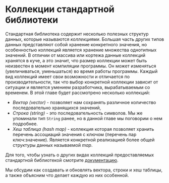 # Коллекции стандартной библиотеки

Стандартная библиотека содержит несколько полезных структур данных, которые называются *коллекциями*. Большая часть других типов данных представляют собой хранение конкретного значения, но особенностью коллекций является хранение множества однотипных значений. В отличии от массива или кортежа данные коллекций хранятся в куче, а это значит, что размер коллекции может быть неизвестен в момент компиляции программы. Он может изменяться (увеличиваться, уменьшаться) во время работы программы. Каждый вид коллекций имеет свои возможности и отличается по производительности, так что выбор конкретной коллекции зависит от ситуации и является умением разработчика, вырабатываемым со временем. В этой главе будет рассмотрено несколько коллекций:

- *Вектор (vector)* - позволяет нам сохранять различное количество последовательно хранящихся значений,
- *Строка (string)* - это последовательность символов. Мы же упоминали тип `String` ранее, но в данной главе мы поговорим о нем подробнее.
- *Хеш таблица (hash map)* - коллекция которая позволяет хранить перечень ассоциаций значения с ключом (перечень пар ключ:значение). Является конкретной реализацией более общей структуры данных называемой *map*.

Для того, чтобы узнать о других видах коллекций предоставляемых стандартной библиотекой смотрите [документацию](https://doc.rust-lang.org/std/collections/index.html).

Мы обсудим как создавать и обновлять вектора, строки и хеш таблицы, а также объясним что делает каждую из них особенной.


